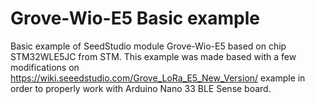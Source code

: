 # Grove-Wio-E5 Basic example
Basic example of SeedStudio module Grove-Wio-E5 based on chip STM32WLE5JC from STM. 
This example was made based with a few modifications on https://wiki.seeedstudio.com/Grove_LoRa_E5_New_Version/ example in order to properly work with Arduino Nano 33 BLE Sense board.
